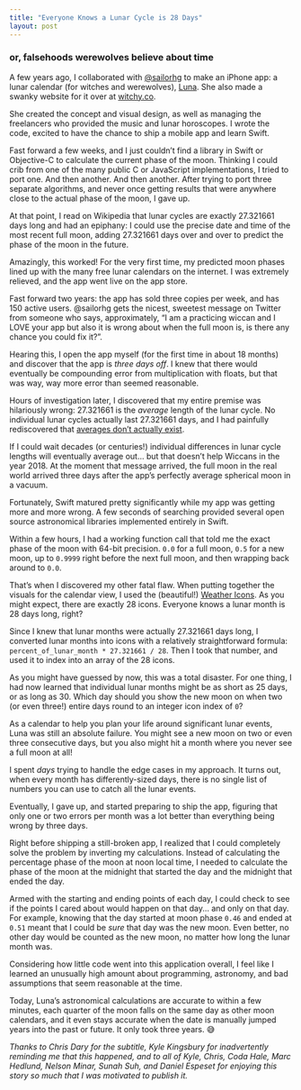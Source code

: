```yaml
---
title: "Everyone Knows a Lunar Cycle is 28 Days"
layout: post
---
```

<h3 class="subtitle">or, falsehoods werewolves believe about time</h3>

A few years ago, I collaborated with [@sailorhg](https://twitter.com/sailorhg) to make an iPhone app: a lunar calendar (for witches and werewolves), [Luna](https://itunes.apple.com/us/app/luna-lunar-calendar-for-witches/id1052484934). She also made a swanky website for it over at [witchy.co](http://witchy.co).

She created the concept and visual design, as well as managing the freelancers who provided the music and lunar horoscopes. I wrote the code, excited to have the chance to ship a mobile app and learn Swift.

Fast forward a few weeks, and I just couldn’t find a library in Swift or Objective-C to calculate the current phase of the moon. Thinking I could crib from one of the many public C or JavaScript implementations, I tried to port one. And then another. And then another. After trying to port three separate algorithms, and never once getting results that were anywhere close to the actual phase of the moon, I gave up.

At that point, I read on Wikipedia that lunar cycles are exactly 27.321661 days long and had an epiphany: I could use the precise date and time of the most recent full moon, adding 27.321661 days over and over to predict the phase of the moon in the future.

Amazingly, this worked! For the very first time, my predicted moon phases lined up with the many free lunar calendars on the internet. I was extremely relieved, and the app went live on the app store.

Fast forward two years: the app has sold three copies per week, and has 150 active users. @sailorhg gets the nicest, sweetest message on Twitter from someone who says, approximately, “I am a practicing wiccan and I LOVE your app but also it is wrong about when the full moon is, is there any chance you could fix it?”.

Hearing this, I open the app myself (for the first time in about 18 months) and discover that the app is _three days off_. I knew that there would eventually be compounding error from multiplication with floats, but that was way, way more error than seemed reasonable.

Hours of investigation later, I discovered that my entire premise was hilariously wrong: 27.321661 is the _average_ length of the lunar cycle. No individual lunar cycles actually last 27.321661 days, and I had painfully rediscovered that [averages don’t actually exist](https://99percentinvisible.org/episode/on-average/).

If I could wait decades (or centuries!) individual differences in lunar cycle lengths will eventually average out... but that doesn’t help Wiccans in the year 2018. At the moment that message arrived, the full moon in the real world arrived three days after the app’s perfectly average spherical moon in a vacuum.

Fortunately, Swift matured pretty significantly while my app was getting more and more wrong. A few seconds of searching provided several open source astronomical libraries implemented entirely in Swift.

Within a few hours, I had a working function call that told me the exact phase of the moon with 64-bit precision. `0.0` for a full moon, `0.5` for a new moon, up to `0.9999` right before the next full moon, and then wrapping back around to `0.0`.

That’s when I discovered my other fatal flaw. When putting together the visuals for the calendar view, I used the (beautiful!) [Weather Icons](https://erikflowers.github.io/weather-icons/). As you might expect, there are exactly 28 icons. Everyone knows a lunar month is 28 days long, right?

Since I knew that lunar months were actually 27.321661 days long, I converted lunar months into icons with a relatively straightforward formula: `percent_of_lunar_month * 27.321661 / 28`. Then I took that number, and used it to index into an array of the 28 icons.

As you might have guessed by now, this was a total disaster. For one thing, I had now learned that individual lunar months might be as short as 25 days, or as long as 30. Which day should you show the new moon on when two (or even three!) entire days round to an integer icon index of `0`?

As a calendar to help you plan your life around significant lunar events, Luna was still an absolute failure. You might see a new moon on two or even three consecutive days, but you also might hit a month where you never see a full moon at all!

I spent _days_ trying to handle the edge cases in my approach. It turns out, when every month has differently-sized days, there is no single list of numbers you can use to catch all the lunar events.

Eventually, I gave up, and started preparing to ship the app, figuring that only one or two errors per month was a lot better than everything being wrong by three days.

Right before shipping a still-broken app, I realized that I could completely solve the problem by inverting my calculations. Instead of calculating the percentage phase of the moon at noon local time, I needed to calculate the phase of the moon at the midnight that started the day and the midnight that ended the day.

Armed with the starting and ending points of each day, I could check to see if the points I cared about would happen on that day... and only on that day. For example, knowing that the day started at moon phase `0.46` and ended at `0.51` meant that I could be _sure_ that day was the new moon. Even better, no other day would be counted as the new moon, no matter how long the lunar month was.

Considering how little code went into this application overall, I feel like I learned an unusually high amount about programming, astronomy, and bad assumptions that seem reasonable at the time.

Today, Luna’s astronomical calculations are accurate to within a few minutes, each quarter of the moon falls on the same day as other moon calendars, and it even stays accurate when the date is manually jumped years into the past or future. It only took three years. 😅

_Thanks to Chris Dary for the subtitle, Kyle Kingsbury for inadvertently reminding me that this happened, and to all of Kyle, Chris, Coda Hale, Marc Hedlund, Nelson Minar, Sunah Suh, and Daniel Espeset for enjoying this story so much that I was motivated to publish it._
